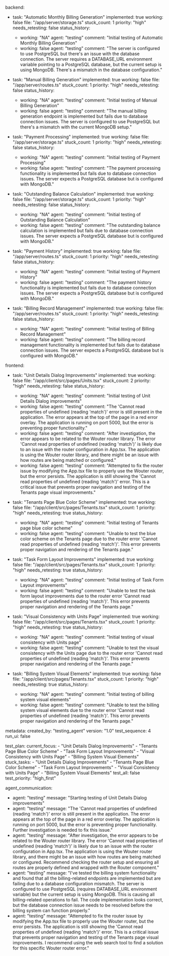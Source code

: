 backend:
  - task: "Automatic Monthly Billing Generation"
    implemented: true
    working: false
    file: "/app/server/storage.ts"
    stuck_count: 1
    priority: "high"
    needs_retesting: false
    status_history:
      - working: "NA"
        agent: "testing"
        comment: "Initial testing of Automatic Monthly Billing Generation"
      - working: false
        agent: "testing"
        comment: "The server is configured to use PostgreSQL but there's an issue with the database connection. The server requires a DATABASE_URL environment variable pointing to a PostgreSQL database, but the current setup is using MongoDB. There's a mismatch in the database configuration."
  
  - task: "Manual Billing Generation"
    implemented: true
    working: false
    file: "/app/server/routes.ts"
    stuck_count: 1
    priority: "high"
    needs_retesting: false
    status_history:
      - working: "NA"
        agent: "testing"
        comment: "Initial testing of Manual Billing Generation"
      - working: false
        agent: "testing"
        comment: "The manual billing generation endpoint is implemented but fails due to database connection issues. The server is configured to use PostgreSQL but there's a mismatch with the current MongoDB setup."
  
  - task: "Payment Processing"
    implemented: true
    working: false
    file: "/app/server/storage.ts"
    stuck_count: 1
    priority: "high"
    needs_retesting: false
    status_history:
      - working: "NA"
        agent: "testing"
        comment: "Initial testing of Payment Processing"
      - working: false
        agent: "testing"
        comment: "The payment processing functionality is implemented but fails due to database connection issues. The server expects a PostgreSQL database but is configured with MongoDB."
  
  - task: "Outstanding Balance Calculation"
    implemented: true
    working: false
    file: "/app/server/storage.ts"
    stuck_count: 1
    priority: "high"
    needs_retesting: false
    status_history:
      - working: "NA"
        agent: "testing"
        comment: "Initial testing of Outstanding Balance Calculation"
      - working: false
        agent: "testing"
        comment: "The outstanding balance calculation is implemented but fails due to database connection issues. The server expects a PostgreSQL database but is configured with MongoDB."
  
  - task: "Payment History"
    implemented: true
    working: false
    file: "/app/server/routes.ts"
    stuck_count: 1
    priority: "high"
    needs_retesting: false
    status_history:
      - working: "NA"
        agent: "testing"
        comment: "Initial testing of Payment History"
      - working: false
        agent: "testing"
        comment: "The payment history functionality is implemented but fails due to database connection issues. The server expects a PostgreSQL database but is configured with MongoDB."
  
  - task: "Billing Record Management"
    implemented: true
    working: false
    file: "/app/server/routes.ts"
    stuck_count: 1
    priority: "high"
    needs_retesting: false
    status_history:
      - working: "NA"
        agent: "testing"
        comment: "Initial testing of Billing Record Management"
      - working: false
        agent: "testing"
        comment: "The billing record management functionality is implemented but fails due to database connection issues. The server expects a PostgreSQL database but is configured with MongoDB."

frontend:
  - task: "Unit Details Dialog Improvements"
    implemented: true
    working: false
    file: "/app/client/src/pages/Units.tsx"
    stuck_count: 2
    priority: "high"
    needs_retesting: false
    status_history:
      - working: "NA"
        agent: "testing"
        comment: "Initial testing of Unit Details Dialog improvements"
      - working: false
        agent: "testing"
        comment: "The 'Cannot read properties of undefined (reading 'match')' error is still present in the application. The error appears at the top of the page in a red error overlay. The application is running on port 5000, but the error is preventing proper functionality."
      - working: false
        agent: "testing"
        comment: "After investigation, the error appears to be related to the Wouter router library. The error 'Cannot read properties of undefined (reading 'match')' is likely due to an issue with the router configuration in App.tsx. The application is using the Wouter router library, and there might be an issue with how routes are being matched or configured."
      - working: false
        agent: "testing"
        comment: "Attempted to fix the router issue by modifying the App.tsx file to properly use the Wouter router, but the error persists. The application is still showing the 'Cannot read properties of undefined (reading 'match')' error. This is a critical issue that prevents proper navigation and testing of the Tenants page visual improvements."

  - task: "Tenants Page Blue Color Scheme"
    implemented: true
    working: false
    file: "/app/client/src/pages/Tenants.tsx"
    stuck_count: 1
    priority: "high"
    needs_retesting: true
    status_history:
      - working: "NA"
        agent: "testing"
        comment: "Initial testing of Tenants page blue color scheme"
      - working: false
        agent: "testing"
        comment: "Unable to test the blue color scheme on the Tenants page due to the router error 'Cannot read properties of undefined (reading 'match')'. This error prevents proper navigation and rendering of the Tenants page."

  - task: "Task Form Layout Improvements"
    implemented: true
    working: false
    file: "/app/client/src/pages/Tenants.tsx"
    stuck_count: 1
    priority: "high"
    needs_retesting: true
    status_history:
      - working: "NA"
        agent: "testing"
        comment: "Initial testing of Task Form Layout improvements"
      - working: false
        agent: "testing"
        comment: "Unable to test the task form layout improvements due to the router error 'Cannot read properties of undefined (reading 'match')'. This error prevents proper navigation and rendering of the Tenants page."

  - task: "Visual Consistency with Units Page"
    implemented: true
    working: false
    file: "/app/client/src/pages/Tenants.tsx"
    stuck_count: 1
    priority: "high"
    needs_retesting: true
    status_history:
      - working: "NA"
        agent: "testing"
        comment: "Initial testing of visual consistency with Units page"
      - working: false
        agent: "testing"
        comment: "Unable to test the visual consistency with the Units page due to the router error 'Cannot read properties of undefined (reading 'match')'. This error prevents proper navigation and rendering of the Tenants page."

  - task: "Billing System Visual Elements"
    implemented: true
    working: false
    file: "/app/client/src/pages/Tenants.tsx"
    stuck_count: 1
    priority: "high"
    needs_retesting: true
    status_history:
      - working: "NA"
        agent: "testing"
        comment: "Initial testing of billing system visual elements"
      - working: false
        agent: "testing"
        comment: "Unable to test the billing system visual elements due to the router error 'Cannot read properties of undefined (reading 'match')'. This error prevents proper navigation and rendering of the Tenants page."

metadata:
  created_by: "testing_agent"
  version: "1.0"
  test_sequence: 4
  run_ui: false

test_plan:
  current_focus:
    - "Unit Details Dialog Improvements"
    - "Tenants Page Blue Color Scheme"
    - "Task Form Layout Improvements"
    - "Visual Consistency with Units Page"
    - "Billing System Visual Elements"
  stuck_tasks: 
    - "Unit Details Dialog Improvements"
    - "Tenants Page Blue Color Scheme"
    - "Task Form Layout Improvements"
    - "Visual Consistency with Units Page"
    - "Billing System Visual Elements"
  test_all: false
  test_priority: "high_first"

agent_communication:
  - agent: "testing"
    message: "Starting testing of Unit Details Dialog improvements"
  - agent: "testing"
    message: "The 'Cannot read properties of undefined (reading 'match')' error is still present in the application. The error appears at the top of the page in a red error overlay. The application is running on port 5000, but the error is preventing proper functionality. Further investigation is needed to fix this issue."
  - agent: "testing"
    message: "After investigation, the error appears to be related to the Wouter router library. The error 'Cannot read properties of undefined (reading 'match')' is likely due to an issue with the router configuration in App.tsx. The application is using the Wouter router library, and there might be an issue with how routes are being matched or configured. Recommend checking the router setup and ensuring all routes are properly defined and wrapped with the Router component."
  - agent: "testing"
    message: "I've tested the billing system functionality and found that all the billing-related endpoints are implemented but are failing due to a database configuration mismatch. The server is configured to use PostgreSQL (requires DATABASE_URL environment variable) but the current setup is using MongoDB. This is causing all billing-related operations to fail. The code implementation looks correct, but the database connection issue needs to be resolved before the billing system can function properly."
  - agent: "testing"
    message: "Attempted to fix the router issue by modifying the App.tsx file to properly use the Wouter router, but the error persists. The application is still showing the 'Cannot read properties of undefined (reading 'match')' error. This is a critical issue that prevents proper navigation and testing of the Tenants page visual improvements. I recommend using the web search tool to find a solution for this specific Wouter router error."